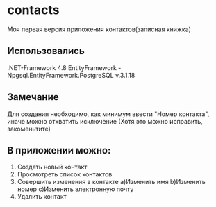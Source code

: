 # contacts
Моя первая версия приложения контактов(записная книжка)

## Использовались
.NET-Framework 4.8
EntityFramework - Npgsql.EntityFramework.PostgreSQL v.3.1.18

## Замечание
Для создания необходимо, как минимум ввести "Номер контакта", иначе можно отхватить исключение (Хотя это можно исправить, закоменьтите)

## В приложении можно:
1) Создать новый контакт
2) Просмотреть список контактов
3) Совершить изменения в контакте
  a)Изменить имя
  b)Изменить номер
  с)Изменить электронную почту
4) Удалить контакт
